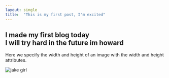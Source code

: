 ```yaml
---
layout: single
title:  "This is my first post, I'm excited"
---
```

I made my first blog today     
I will try hard in the future im howard   
---   
Here we specify the width and height of an image with the width and height attributes.   

![jake girl](https://github.com/heechang512/heechang512.github.io/raw/master/_posts/img_girl.jpg)
